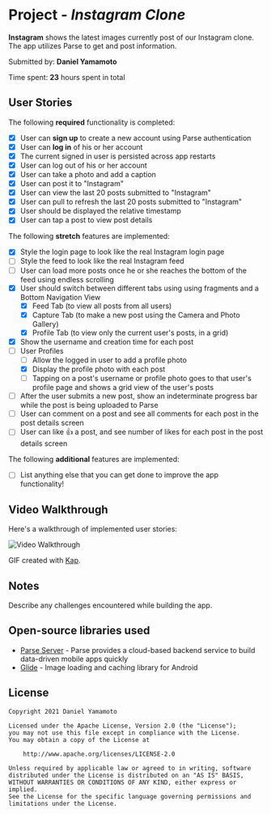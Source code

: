 # Project - *Instagram Clone*

**Instagram** shows the latest images currently post of our Instagram clone. The app utilizes Parse to get and post information.

Submitted by: **Daniel Yamamoto**

Time spent: **23** hours spent in total

## User Stories

The following **required** functionality is completed:

* [x] User can **sign up** to create a new account using Parse authentication
* [x] User can **log in** of his or her account
* [x] The current signed in user is persisted across app restarts
* [x] User can log out of his or her account
* [x] User can take a photo and add a caption
* [x] User can post it to "Instagram"
* [x] User can view the last 20 posts submitted to "Instagram"
* [x] User can pull to refresh the last 20 posts submitted to "Instagram"
* [x] User should be displayed the relative timestamp
* [x] User can tap a post to view post details

The following **stretch** features are implemented:

* [x] Style the login page to look like the real Instagram login page
* [ ] Style the feed to look like the real Instagram feed
* [ ] User can load more posts once he or she reaches the bottom of the feed using endless scrolling
* [x] User should switch between different tabs using using fragments and a Bottom Navigation View
  * [x] Feed Tab (to view all posts from all users)
  * [x] Capture Tab (to make a new post using the Camera and Photo Gallery)
  * [x] Profile Tab (to view only the current user's posts, in a grid)
* [x] Show the username and creation time for each post
* [ ] User Profiles
  * [ ] Allow the logged in user to add a profile photo
  * [x] Display the profile photo with each post
  * [ ] Tapping on a post's username or profile photo goes to that user's profile page and shows a grid view of the user's posts
* [ ] After the user submits a new post, show an indeterminate progress bar while the post is being uploaded to Parse
* [ ] User can comment on a post and see all comments for each post in the post details screen
* [ ] User can like 👍 a post, and see number of likes for each post in the post details screen

The following **additional** features are implemented:

* [ ] List anything else that you can get done to improve the app functionality!

## Video Walkthrough

Here's a walkthrough of implemented user stories:

<img src='walkthrough.gif' title='Video Walkthrough' width='' alt='Video Walkthrough' />

GIF created with [Kap](https://getkap.co/).

## Notes

Describe any challenges encountered while building the app.

## Open-source libraries used

- [Parse Server](https://github.com/parse-community/parse-server/wiki) - Parse provides a cloud-based backend service to build data-driven mobile apps quickly
- [Glide](https://github.com/bumptech/glide) - Image loading and caching library for Android

## License

    Copyright 2021 Daniel Yamamoto

    Licensed under the Apache License, Version 2.0 (the "License");
    you may not use this file except in compliance with the License.
    You may obtain a copy of the License at

        http://www.apache.org/licenses/LICENSE-2.0

    Unless required by applicable law or agreed to in writing, software
    distributed under the License is distributed on an "AS IS" BASIS,
    WITHOUT WARRANTIES OR CONDITIONS OF ANY KIND, either express or implied.
    See the License for the specific language governing permissions and
    limitations under the License.